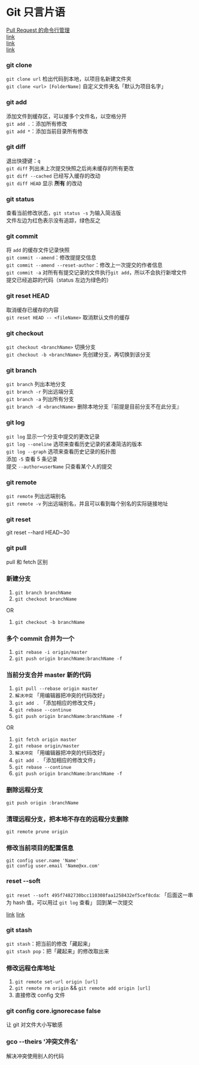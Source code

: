 # Git 只言片语

[Pull Request 的命令行管理](http://www.ruanyifeng.com/blog/2017/07/pull_request.html)  
[link](http://yanhaijing.com/git/2017/01/19/deep-git-0/)  
[link](http://gitref.org/zh/basic)  
[link](http://www.ruanyifeng.com/blog/2014/06/git_remote.html)

### git clone

`git clone url` 检出代码到本地，以项目名新建文件夹  
`git clone <url> [FolderName]` 自定义文件夹名「默认为项目名字」

### git add

添加文件到缓存区，可以接多个文件名，以空格分开  
`git add .`：添加所有修改  
`git add *`：添加当前目录所有修改

### git diff

退出快捷键：`q`  
`git diff` 列出未上次提交快照之后尚未缓存的所有更改  
`git diff --cached` 已经写入缓存的改动  
`git diff HEAD` 显示 **所有** 的改动

### git status

查看当前修改状态，`git status -s` 为输入简洁版  
文件左边为红色表示没有追踪，绿色反之

### git commit

将 `add` 的缓存文件记录快照  
`git commit --amend`：修改提提交信息  
`git commit --amend --reset-author`：修改上一次提交的作者信息  
`git commit -a` 对所有有提交记录的文件执行`git add`，所以不会执行新增文件  
提交已经追踪的代码（status 左边为绿色的）

### git reset HEAD

取消缓存已缓存的内容  
`git reset HEAD -- <fileName>` 取消默认文件的缓存

### git checkout

`git checkout <branchName>` 切换分支  
`git checkout -b <branchName>` 先创建分支，再切换到该分支

### git branch

`git branch` 列出本地分支  
`git branch -r` 列出远端分支  
`git branch -a` 列出所有分支  
`git branch -d <branchName>` 删除本地分支『前提是目前分支不在此分支』

### git log

`git log` 显示一个分支中提交的更改记录  
`git log --oneline` 选项来查看历史记录的紧凑简洁的版本  
`git log --graph` 选项来查看历史记录的拓扑图  
添加 `-5` 查看 5 条记录  
提交 `--author=userName` 只查看某个人的提交

### git remote

`git remote` 列出远端别名  
`git remote -v` 列出远端别名，并且可以看到每个别名的实际链接地址

### git reset

git reset --hard HEAD~30

### git pull

pull 和 fetch 区别

### 新建分支

1. `git branch branchName`
1. `git checkout branchName`

OR

1. `git checkout -b branchName`

### 多个 commit 合并为一个

1. `git rebase -i origin/master`
1. `git push origin branchName:branchName -f`

### 当前分支合并 master 新的代码

1. `git pull --rebase origin master`
1. `解决冲突` 「用编辑器把冲突的代码改好」
1. `git add .` 「添加相应的修改文件」
1. `git rebase --continue`
1. `git push origin branchName:branchName -f`

OR

1. `git fetch origin master`
1. `git rebase origin/master`
1. `解决冲突` 「用编辑器把冲突的代码改好」
1. `git add .` 「添加相应的修改文件」
1. `git rebase --continue`
1. `git push origin branchName:branchName -f`

### 删除远程分支

`git push origin :branchName`

### 清理远程分支，把本地不存在的远程分支删除

`git remote prune origin`

### 修改当前项目的配置信息

`git config user.name 'Name'`  
`git config user.email 'Name@xx.com'`

### reset --soft

`git reset --soft 495f7482730bcc110308faa1258432ef5cef8cda`:  「后面这一串为 hash 值，可以用过 `git log` 查看」
回到某一次提交

[link](https://github.com/geeeeeeeeek/git-recipes/wiki/2.6-%E5%9B%9E%E6%BB%9A%E9%94%99%E8%AF%AF%E7%9A%84%E4%BF%AE%E6%94%B9#git-reset)
[link](http://www.cnblogs.com/kidsitcn/p/4513297.html)

### git stash

`git stash`：把当前的修改「藏起来」  
`git stash pop`：把「藏起来」的修改取出来

### 修改远程仓库地址

1. `git remote set-url origin [url]`
1. `git remote rm origin` && `git remote add origin [url]`
1. 直接修改 config 文件

### git config core.ignorecase false

让 git 对文件大小写敏感

### gco --theirs '冲突文件名'

解决冲突使用别人的代码
